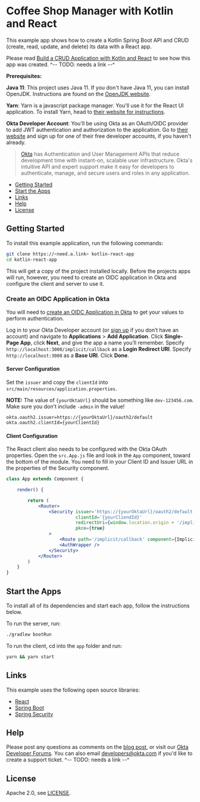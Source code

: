 # Coffee Shop Manager with Kotlin and React
 
This example app shows how to create a Kotlin Spring Boot API and CRUD (create, read, update, and delete) its data with a React app.

Please read [Build a CRUD Application with Kotlin and React](https://<need.a.link>) to see how this app was created.
^-- TODO: needs a link --^

**Prerequisites:** 

**Java 11**: This project uses Java 11. If you don't have Java 11, you can install OpenJDK. Instructions are found on the [OpenJDK website](https://openjdk.java.net/install/).

**Yarn**: Yarn is a javascript package manager. You'll use it for the React UI application. To install Yarn, head to [their website for instructions](https://yarnpkg.com/lang/en/docs/install/#mac-stable).

**Okta Developer Account**: You'll be using Okta as an OAuth/OIDC provider to add JWT authentication and authorization to the application. Go to [their website](https://developer.okta.com/signup/) and sign up for one of their free developer accounts, if you haven't already.

> [Okta](https://developer.okta.com/) has Authentication and User Management APIs that reduce development time with instant-on, scalable user infrastructure. Okta's intuitive API and expert support make it easy for developers to authenticate, manage, and secure users and roles in any application.

* [Getting Started](#getting-started)
* [Start the Apps](#start-the-apps)
* [Links](#links)
* [Help](#help)
* [License](#license)

## Getting Started

To install this example application, run the following commands:

```bash
git clone https://<need.a.link> kotlin-react-app
cd kotlin-react-app
```

This will get a copy of the project installed locally. Before the projects apps will run, however, you need to create an OIDC application in Okta and configure the client and server to use it.

### Create an OIDC Application in Okta

You will need to [create an OIDC Application in Okta]() to get your values to perform authentication. 

Log in to your Okta Developer account (or [sign up](https://developer.okta.com/signup/) if you don’t have an account) and navigate to **Applications** > **Add Application**. Click **Single-Page App**, click **Next**, and give the app a name you’ll remember. Specify `http://localhost:3000/implicit/callback` as a **Login Redirect URI**. Specify `http://localhost:3000` as a **Base URI**. Click **Done**. 

#### Server Configuration

Set the `issuer` and copy the `clientId` into `src/main/resources/application.properties`. 

**NOTE:** The value of `{yourOktaUrl}` should be something like `dev-123456.com`. Make sure you don't include `-admin` in the value!

```properties
okta.oauth2.issuer=https://{yourOktaUrl}/oauth2/default  
okta.oauth2.clientId={yourClientId}
```

#### Client Configuration

The React client also needs to be configured with the Okta OAuth properties. Open the `src.App.js` file and look in the `App` component, toward the bottom of the module. You need to fill in your Client ID and Issuer URL in the properties of the Security component.

```jsx
class App extends Component {

    render() {

        return (
            <Router>
                <Security issuer='https://{yourOktaUrl}/oauth2/default'
                          clientId='{yourCliendId}'
                          redirectUri={window.location.origin + '/implicit/callback'}
                          pkce={true}
                >
                    <Route path='/implicit/callback' component={ImplicitCallback} />
                    <AuthWrapper />
                </Security>
            </Router>
        )
    }
}
```

## Start the Apps

To install all of its dependencies and start each app, follow the instructions below.

To run the server, run:
 
```bash
./gradlew bootRun
```

To run the client, cd into the `app` folder and run:
 
```bash
yarn && yarn start
```

## Links

This example uses the following open source libraries:

* [React](https://reactjs.org/)
* [Spring Boot](https://spring.io/projects/spring-boot)
* [Spring Security](https://spring.io/projects/spring-security)

## Help

Please post any questions as comments on the [blog post](https://need.a.link), or visit our [Okta Developer Forums](https://devforum.okta.com/). You can also email developers@okta.com if you'd like to create a support ticket.
^-- TODO: needs a link --^

## License

Apache 2.0, see [LICENSE](LICENSE).

